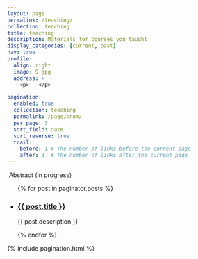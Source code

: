 ```yaml
---
layout: page
permalink: /teaching/
collection: teaching
title: teaching
description: Materials for courses you taught
display_categories: [current, past]
nav: true
profile:
  align: right
  image: 9.jpg
  address: >
    <p>   </p>

pagination:
  enabled: true
  collection: teaching
  permalink: /page/:num/
  per_page: 3
  sort_field: date
  sort_reverse: true
  trail:
    before: 1 # The number of links before the current page
    after: 3  # The number of links after the current page
---
```

<!-- <div class="post"> -->
<!--  <div class="header-bar">
    <h1>Teaching</h1>
    <h2>Material for courses</h2>
  </div>
-->
<img class="img-fluid rounded z-depth-1" src="{{ '/assets/img/9.jpg' | relative_url }}" alt="" title="example image"/>
Abstract (in progress)
  <ul class="post-list">
    {% for post in paginator.posts %}
      <li>
        <h3><a class="post-title" href="{{ post.url | prepend: site.baseurl }}">{{ post.title }}</a></h3>
        <!-- <p class="post-meta">{{ post.date | date: '%B %-d, %Y' }}</p> -->
        <p>{{ post.description }}</p>
      </li>
    {% endfor %}
  </ul>

  {% include pagination.html %}

<!-- </div> -->
